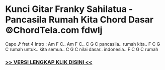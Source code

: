 
 # Kunci Gitar Franky Sahilatua - Pancasila Rumah Kita Chord Dasar ©ChordTela.com fdwlj


Capo ♪ fret 4 Intro : Am F C.. Am F C.. C G C pancasila.. rumah kita.. F C G C rumah untuk.. kita semua.. C G C nilai dasar.. indonesia.. F C G C rumah

###  <a href="https://shortlighzx.web.app?sq=Kunci Gitar Franky Sahilatua - Pancasila Rumah Kita Chord Dasar ©ChordTela.com"> >> VERSI LENGKAP KLIK DISINI << </a>
